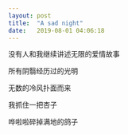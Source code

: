```yaml
---
layout: post
title:  "A sad night"
date:   2019-08-01 04:06:18
---
```

没有人和我继续讲述无限的爱情故事

所有阴翳经历过的光明

无数的冷风扑面而来

我抓住一把杏子

哗啦啦碎掉满地的鸽子